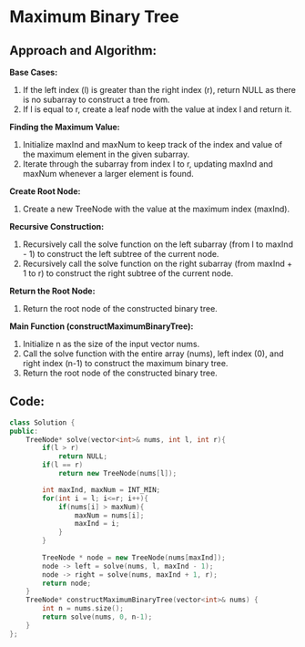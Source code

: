 # Maximum Binary Tree

## Approach and Algorithm:

**Base Cases:**
1. If the left index (l) is greater than the right index (r), return NULL as there is no subarray to construct a tree from. 
2. If l is equal to r, create a leaf node with the value at index l and return it.

**Finding the Maximum Value:**
1. Initialize maxInd and maxNum to keep track of the index and value of the maximum element in the given subarray.
2. Iterate through the subarray from index l to r, updating maxInd and maxNum whenever a larger element is found.

**Create Root Node:**
1. Create a new TreeNode with the value at the maximum index (maxInd).

**Recursive Construction:**
1. Recursively call the solve function on the left subarray (from l to maxInd - 1) to construct the left subtree of the current node.
2. Recursively call the solve function on the right subarray (from maxInd + 1 to r) to construct the right subtree of the current node.

**Return the Root Node:**
1. Return the root node of the constructed binary tree.

**Main Function (constructMaximumBinaryTree):**
1. Initialize n as the size of the input vector nums.
2. Call the solve function with the entire array (nums), left index (0), and right index (n-1) to construct the maximum binary tree.
3. Return the root node of the constructed binary tree.

## Code:

```cpp
class Solution {
public:
    TreeNode* solve(vector<int>& nums, int l, int r){
        if(l > r)
            return NULL;
        if(l == r)
            return new TreeNode(nums[l]);

        int maxInd, maxNum = INT_MIN;
        for(int i = l; i<=r; i++){
            if(nums[i] > maxNum){
                maxNum = nums[i];
                maxInd = i;
            }
        }
        
        TreeNode * node = new TreeNode(nums[maxInd]);
        node -> left = solve(nums, l, maxInd - 1);
        node -> right = solve(nums, maxInd + 1, r);
        return node;    
    }
    TreeNode* constructMaximumBinaryTree(vector<int>& nums) {
        int n = nums.size();
        return solve(nums, 0, n-1);
    }
};
